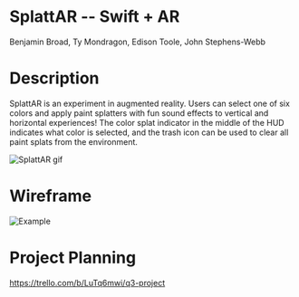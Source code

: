 # SplattAR -- Swift + AR
Benjamin Broad, Ty Mondragon, Edison Toole, John Stephens-Webb

# Description
SplattAR is an experiment in augmented reality.  Users can select one of six colors and apply paint splatters with fun sound effects to vertical and horizontal experiences!  The color splat indicator in the middle of the HUD indicates what color is selected, and the trash icon can be used to clear all paint splats from the environment.

![SplattAR gif](https://user-images.githubusercontent.com/36459430/59553945-6d9fb800-8f6a-11e9-8f0e-f587795a93e6.gif)


# Wireframe
![Example](paintAR.png)

# Project Planning
https://trello.com/b/LuTq6mwi/q3-project

